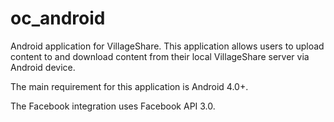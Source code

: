 oc_android
==========

Android application for VillageShare. 
This application allows users to upload content to and download content from their local VillageShare server via Android device.

The main requirement for this application is Android 4.0+.

The Facebook integration uses Facebook API 3.0.
